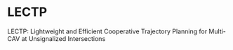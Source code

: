 # LECTP
LECTP: Lightweight and Efficient Cooperative Trajectory Planning for Multi-CAV  at Unsignalized Intersections
